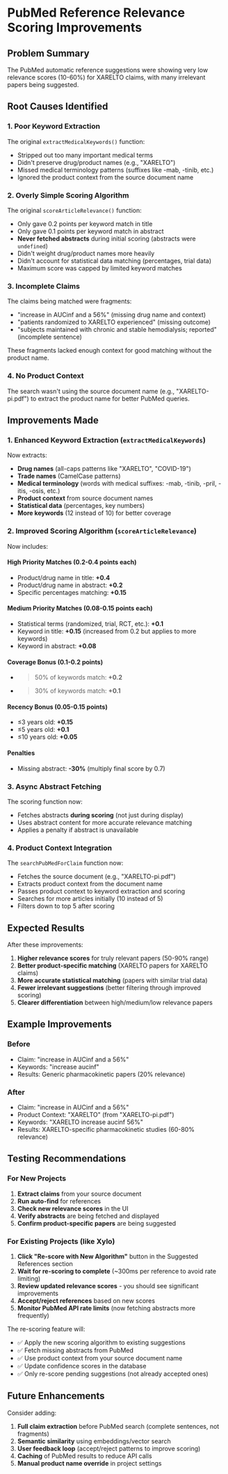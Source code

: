 # PubMed Reference Relevance Scoring Improvements

## Problem Summary

The PubMed automatic reference suggestions were showing very low relevance scores (10-60%) for XARELTO claims, with many irrelevant papers being suggested.

## Root Causes Identified

### 1. **Poor Keyword Extraction**
The original `extractMedicalKeywords()` function:
- Stripped out too many important medical terms
- Didn't preserve drug/product names (e.g., "XARELTO")
- Missed medical terminology patterns (suffixes like -mab, -tinib, etc.)
- Ignored the product context from the source document name

### 2. **Overly Simple Scoring Algorithm**
The original `scoreArticleRelevance()` function:
- Only gave 0.2 points per keyword match in title
- Only gave 0.1 points per keyword match in abstract
- **Never fetched abstracts** during initial scoring (abstracts were `undefined`)
- Didn't weight drug/product names more heavily
- Didn't account for statistical data matching (percentages, trial data)
- Maximum score was capped by limited keyword matches

### 3. **Incomplete Claims**
The claims being matched were fragments:
- "increase in AUCinf and a 56%" (missing drug name and context)
- "patients randomized to XARELTO experienced" (missing outcome)
- "subjects maintained with chronic and stable hemodialysis; reported" (incomplete sentence)

These fragments lacked enough context for good matching without the product name.

### 4. **No Product Context**
The search wasn't using the source document name (e.g., "XARELTO-pi.pdf") to extract the product name for better PubMed queries.

## Improvements Made

### 1. **Enhanced Keyword Extraction** (`extractMedicalKeywords`)

Now extracts:
- **Drug names** (all-caps patterns like "XARELTO", "COVID-19")
- **Trade names** (CamelCase patterns)
- **Medical terminology** (words with medical suffixes: -mab, -tinib, -pril, -itis, -osis, etc.)
- **Product context** from source document names
- **Statistical data** (percentages, key numbers)
- **More keywords** (12 instead of 10) for better coverage

### 2. **Improved Scoring Algorithm** (`scoreArticleRelevance`)

Now includes:

#### **High Priority Matches** (0.2-0.4 points each)
- Product/drug name in title: **+0.4**
- Product/drug name in abstract: **+0.2**
- Specific percentages matching: **+0.15**

#### **Medium Priority Matches** (0.08-0.15 points each)
- Statistical terms (randomized, trial, RCT, etc.): **+0.1**
- Keyword in title: **+0.15** (increased from 0.2 but applies to more keywords)
- Keyword in abstract: **+0.08**

#### **Coverage Bonus** (0.1-0.2 points)
- >50% of keywords match: **+0.2**
- >30% of keywords match: **+0.1**

#### **Recency Bonus** (0.05-0.15 points)
- ≤3 years old: **+0.15**
- ≤5 years old: **+0.1**
- ≤10 years old: **+0.05**

#### **Penalties**
- Missing abstract: **-30%** (multiply final score by 0.7)

### 3. **Async Abstract Fetching**
The scoring function now:
- Fetches abstracts **during scoring** (not just during display)
- Uses abstract content for more accurate relevance matching
- Applies a penalty if abstract is unavailable

### 4. **Product Context Integration**
The `searchPubMedForClaim` function now:
- Fetches the source document (e.g., "XARELTO-pi.pdf")
- Extracts product context from the document name
- Passes product context to keyword extraction and scoring
- Searches for more articles initially (10 instead of 5)
- Filters down to top 5 after scoring

## Expected Results

After these improvements:

1. **Higher relevance scores** for truly relevant papers (50-90% range)
2. **Better product-specific matching** (XARELTO papers for XARELTO claims)
3. **More accurate statistical matching** (papers with similar trial data)
4. **Fewer irrelevant suggestions** (better filtering through improved scoring)
5. **Clearer differentiation** between high/medium/low relevance papers

## Example Improvements

### Before
- Claim: "increase in AUCinf and a 56%"
- Keywords: "increase aucinf"
- Results: Generic pharmacokinetic papers (20% relevance)

### After
- Claim: "increase in AUCinf and a 56%"
- Product Context: "XARELTO" (from "XARELTO-pi.pdf")
- Keywords: "XARELTO increase aucinf 56%"
- Results: XARELTO-specific pharmacokinetic studies (60-80% relevance)

## Testing Recommendations

### For New Projects
1. **Extract claims** from your source document
2. **Run auto-find** for references
3. **Check new relevance scores** in the UI
4. **Verify abstracts** are being fetched and displayed
5. **Confirm product-specific papers** are being suggested

### For Existing Projects (like Xylo)
1. **Click "Re-score with New Algorithm"** button in the Suggested References section
2. **Wait for re-scoring to complete** (~300ms per reference to avoid rate limiting)
3. **Review updated relevance scores** - you should see significant improvements
4. **Accept/reject references** based on new scores
5. **Monitor PubMed API rate limits** (now fetching abstracts more frequently)

The re-scoring feature will:
- ✅ Apply the new scoring algorithm to existing suggestions
- ✅ Fetch missing abstracts from PubMed
- ✅ Use product context from your source document name
- ✅ Update confidence scores in the database
- ✅ Only re-score pending suggestions (not already accepted ones)

## Future Enhancements

Consider adding:
1. **Full claim extraction** before PubMed search (complete sentences, not fragments)
2. **Semantic similarity** using embeddings/vector search
3. **User feedback loop** (accept/reject patterns to improve scoring)
4. **Caching** of PubMed results to reduce API calls
5. **Manual product name override** in project settings
